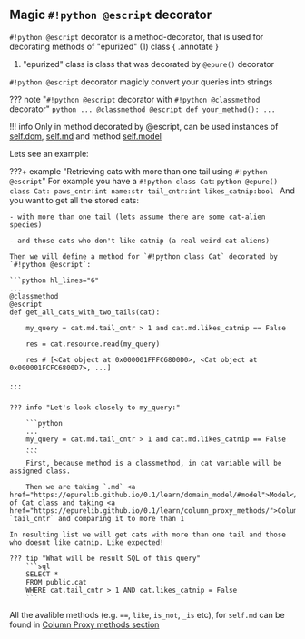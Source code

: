 ## Magic `#!python @escript` decorator

`#!python @escript` decorator is a method-decorator, that is used for decorating methods of "epurized" (1) class
{ .annotate }

1. "epurized" class is class that was decorated by `@epure()` decorator

`#!python @escript` decorator magicly convert your queries into strings

??? note "`#!python @escript` decorator with `#!python @classmethod` decorator"
    ```python
    ...
    @classmethod
    @escript
    def your_method():
    ...
    ```

!!! info
    Only in method decorated by @escript, can be used instances of <a href="https://epurelib.github.io/0.1/learn/domain_model/#domain">self.dom</a>, <a href="https://epurelib.github.io/0.1/learn/domain_model/#model">self.md</a> and method <a href="">self.model</a>

Lets see an example:

???+ example "Retrieving cats with more than one tail using `#!python @escript`"
    For example you have a `#!python class Cat`:
    ```python
    @epure()
    class Cat:
        paws_cntr:int
        name:str
        tail_cntr:int
        likes_catnip:bool
    ```
    And you want to get all the stored cats:

    - with more than one tail (lets assume there are some cat-alien species)

    - and those cats who don't like catnip (a real weird cat-aliens)

    Then we will define a method for `#!python class Cat` decorated by `#!python @escript`:

    ```python hl_lines="6"
    ...
    @classmethod
    @escript
    def get_all_cats_with_two_tails(cat):
        
        my_query = cat.md.tail_cntr > 1 and cat.md.likes_catnip == False
        
        res = cat.resource.read(my_query)
        
        res # [<Cat object at 0x000001FFFC6800D0>, <Cat object at 0x000001FCFC6800D7>, ...]

    ...
    ```

    ??? info "Let's look closely to my_query:"

        ```python
        ...
        my_query = cat.md.tail_cntr > 1 and cat.md.likes_catnip == False
        ...
        ```
        First, because method is a classmethod, in cat variable will be assigned class.

        Then we are taking `.md` <a href="https://epurelib.github.io/0.1/learn/domain_model/#model">Model</a> of Cat class and taking <a href="https://epurelib.github.io/0.1/learn/column_proxy_methods/">Column</a> `tail_cntr` and comparing it to more than 1

    In resulting list we will get cats with more than one tail and those who doesnt like catnip. Like expected!

    ??? tip "What will be result SQL of this query"
        ```sql 
        SELECT * 
        FROM public.cat 
        WHERE cat.tail_cntr > 1 AND cat.likes_catnip = False
        ```

All the avalible methods (e.g. `==`, `like`, `is_not`, `_is` etc),  for `self.md` can be found in <a href="https://epurelib.github.io/0.1/learn/column_proxy_methods/">Column Proxy methods section</a>




